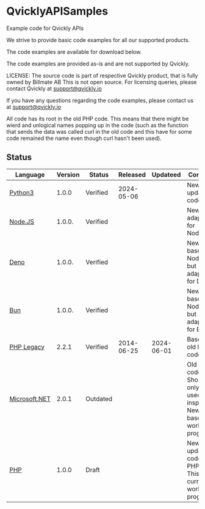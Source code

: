 # QvicklyAPISamples

Example code for Qvickly APIs

We strive to provide basic code examples for all our supported products.

The code examples are available for download below.

The code examples are provided as-is and are not supported by Qvickly.

LICENSE: The source code is part of respective Qvickly product, that is fully owned by Billmate AB
This is not open source. For licensing queries, please contact Qvickly at [support@qvickly.io](mailto:support@qvickly.io)

If you have any questions regarding the code examples, please contact us at [support@qvickly.io](mailto:support@qvickly.io)

All code has its root in the old PHP code. This means that there might be wierd and unlogical names popping up in the code (such as the function that sends the data was called curl in the old code and this have for some code remained the name even though curl hasn't been used).

## Status

| Language                       | Version | Status   | Released   | Updateed   | Comment                                                                                    |
| ------------------------------ | ------- | -------- | ---------- | ---------- | ------------------------------------------------------------------------------------------ |
| [Python3](Python)              | 1.0.0   | Verified | 2024-05-06 |            | New and updated code.                                                                      |
| [Node.JS](Node.JS)             | 1.0.0.  | Verified |            |            | New code adapted for Node.JS.                                                              |
| [Deno](Deno)                   | 1.0.0.  | Verified |            |            | New code based on Node.JS but adapted for Deno.                                            |
| [Bun](Bun)                     | 1.0.0.  | Verified |            |            | New code based on Node.JS but adapted for Bun.                                             |
| [PHP Legacy](PHP.Legacy)       | 2.2.1   | Verified | 2014-06-25 | 2024-06-01 | Based on old legacy code.                                                                  |
| [Microsoft.NET](Microsoft.NET) | 2.0.1   | Outdated |            |            | Old legacy code. Should only be used for inspiration. New code base is a work in progress. |
| [PHP](PHP)                     | 1.0.0   | Draft    |            |            | New and updated code for PHP8.x. This is currently a work in progress.                     |
